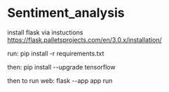 # Sentiment_analysis
 
install flask via instuctions
https://flask.palletsprojects.com/en/3.0.x/installation/

run:
pip install -r requirements.txt

then:
pip install --upgrade tensorflow

then to run web:
flask --app app run                 
